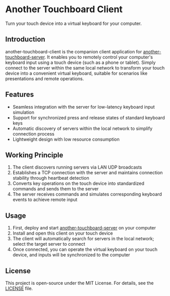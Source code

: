 # Another Touchboard Client

Turn your touch device into a virtual keyboard for your computer.

## Introduction

another-touchboard-client is the companion client application for [another-touchboard-server](https://github.com/another-device/another-touchboard-server). It enables you to remotely control your computer's keyboard input using a touch device (such as a phone or tablet). Simply connect to the server within the same local network to transform your touch device into a convenient virtual keyboard, suitable for scenarios like presentations and remote operations.

## Features

- Seamless integration with the server for low-latency keyboard input simulation
- Support for synchronized press and release states of standard keyboard keys
- Automatic discovery of servers within the local network to simplify connection process
- Lightweight design with low resource consumption

## Working Principle

1. The client discovers running servers via LAN UDP broadcasts
2. Establishes a TCP connection with the server and maintains connection stability through heartbeat detection
3. Converts key operations on the touch device into standardized commands and sends them to the server
4. The server receives commands and simulates corresponding keyboard events to achieve remote input

## Usage

1. First, deploy and start [another-touchboard-server](https://github.com/another-device/another-touchboard-server) on your computer
2. Install and open this client on your touch device
3. The client will automatically search for servers in the local network; select the target server to connect
4. Once connected, you can operate the virtual keyboard on your touch device, and inputs will be synchronized to the computer

## License

This project is open-source under the MIT License. For details, see the [LICENSE](LICENSE) file.
